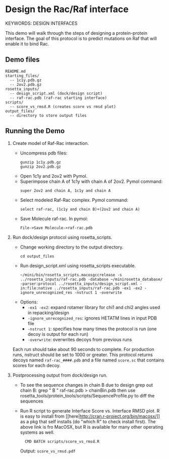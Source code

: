 Design the Rac/Raf interface
============================

KEYWORDS: DESIGN INTERFACES

This demo will walk through the steps of designing a protein-protein interface.
The goal of this protocol is to predict mutations on Raf that will enable it to 
bind Rac.

Demo files
----------

    README.md
    starting_files/
      -- 1c1y.pdb.gz
      -- 2ov2.pdb.gz
    rosetta_inputs/
      -- design_script.xml (dock/design script)
      -- raf-rac.pdb (raf-rac starting interface)
    scripts/
      -- score_vs_rmsd.R (creates score vs rmsd plot)
    output_files/
      -- directory to store output files

Running the Demo
----------------

1. Create model of Raf-Rac interaction.
    * Uncompress pdb files:
      ```
      gunzip 1c1y.pdb.gz
      gunzip 2ov2.pdb.gz
      ```
    * Open 1c1y and 2ov2 with Pymol.
    * Superimpose chain A of 1c1y with chain A of 2ov2.  Pymol command:
      ```
      super 2ov2 and chain A, 1c1y and chain A
      ```
    * Select modeled Raf-Rac complex. Pymol command:
      ```
      select raf-rac, (1c1y and chain B)+(2ov2 and chain A)
      ```
    * Save Molecule raf-rac.  In pymol:
      ```
      File->Save Molecule->raf-rac.pdb
      ```

2. Run dock/design protocol using rosetta_scripts.
    * Change working directory to the output directory.
      ```
      cd output_files
      ```
    * Run design_script.xml using rosetta_scripts executable.
      ```
      ~/mini/bin/rosetta_scripts.macosgccrelease -s ../rosetta_inputs/raf-rac.pdb -database ~/minirosetta_database/ -parser:protocol ../rosetta_inputs/design_script.xml -in:file:native ../rosetta_inputs/raf-rac.pdb -ex1 -ex2 -ignore_unrecognized_res -nstruct 1 -overwrite
      ```
    * Options:
      * `-ex1 -ex2`: expand rotamer library for chi1 and chi2 angles used in repacking/design
      * `-ignore_unrecognized_res`: ignores HETATM lines in input PDB file
      * `-nstruct 1`: specifies how many times the protocol is run (one decoy is output for each run)
      * `-overwrite`: overwrites decoys from previous runs

    Each run should take about 90 seconds to complete.
    For production runs, nstruct should be set to 1000 or greater.
    This protocol returns decoys named `raf-rac_####.pdb` and a file named 
    `score.sc` that contains scores for each decoy.

3. Postprocessing output from dock/design run.
    * To see the sequence changes in chain B due to design grep out chain B: 
      grep " B " raf-rac.pdb > chainBin.pdb then use 
            rosetta_tools/protein_tools/scripts/SequenceProfile.py
      to diff the sequences

    * Run R script to generate Interface Score vs. Interface RMSD plot. R is 
      easy to install from [[here|http://cran.r-project.org/bin/macosx/]] as a 
      pkg that self installs (do "which R" to check install first). The above 
      link is fro MacOSX, but R is available for many other operating systems 
      as well.

            CMD BATCH scripts/score_vs_rmsd.R

      Output: `score_vs_rmsd.pdf`
